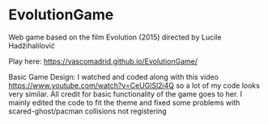 # EvolutionGame
Web game based on the film Evolution (2015) directed by Lucile Hadžihalilović
                               
Play here: https://vascomadrid.github.io/EvolutionGame/

Basic Game Design: I watched and coded along with this video https://www.youtube.com/watch?v=CeUGlSl2i4Q so a lot of my code looks very similar. 
All credit for basic functionality of the game goes to her. I mainly edited the code to fit the theme and fixed some problems with scared-ghost/pacman collisions not registering 
